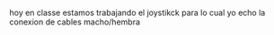 hoy en classe estamos trabajando el joystikck para lo cual yo echo la conexion de cables macho/hembra 






















































































